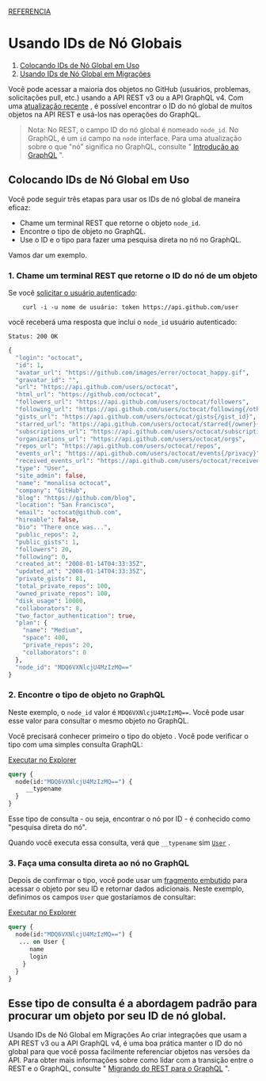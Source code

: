 [REFERENCIA](https://developer.github.com/v4/guides/using-global-node-ids/)

# Usando IDs de Nó Globais
1. [Colocando IDs de Nó Global em Uso](#colocando-ids-de-nó-global-em-uso)
2. [Usando IDs de Nó Global em Migrações](#usando-ids-de-nó-global-em-migrações)

Você pode acessar a maioria dos objetos no GitHub (usuários, problemas, solicitações pull, etc.) usando a API REST v3 ou a API GraphQL v4. Com uma [atualização recente]() , é possível encontrar o ID do nó global de muitos objetos na API REST e usá-los nas operações do GraphQL.

> Nota: No REST, o campo ID do nó global é nomeado `node_id`. No GraphQL, é um `id` campo na `node` interface. Para uma atualização sobre o que "nó" significa no GraphQL, consulte " [Introdução ao GraphQL]() ".

## Colocando IDs de Nó Global em Uso
Você pode seguir três etapas para usar os IDs de nó global de maneira eficaz:

- Chame um terminal REST que retorne o objeto `node_id`.
- Encontre o tipo de objeto no GraphQL.
- Use o ID e o tipo para fazer uma pesquisa direta no nó no GraphQL.

Vamos dar um exemplo.

### 1. Chame um terminal REST que retorne o ID do nó de um objeto
Se você [solicitar o usuário autenticado]():

        curl -i -u nome de usuário: token https://api.github.com/user

você receberá uma resposta que inclui o `node_id` usuário autenticado:

```
Status: 200 OK
```
```graphql
{
  "login": "octocat",
  "id": 1,
  "avatar_url": "https://github.com/images/error/octocat_happy.gif",
  "gravatar_id": "",
  "url": "https://api.github.com/users/octocat",
  "html_url": "https://github.com/octocat",
  "followers_url": "https://api.github.com/users/octocat/followers",
  "following_url": "https://api.github.com/users/octocat/following{/other_user}",
  "gists_url": "https://api.github.com/users/octocat/gists{/gist_id}",
  "starred_url": "https://api.github.com/users/octocat/starred{/owner}{/repo}",
  "subscriptions_url": "https://api.github.com/users/octocat/subscriptions",
  "organizations_url": "https://api.github.com/users/octocat/orgs",
  "repos_url": "https://api.github.com/users/octocat/repos",
  "events_url": "https://api.github.com/users/octocat/events{/privacy}",
  "received_events_url": "https://api.github.com/users/octocat/received_events",
  "type": "User",
  "site_admin": false,
  "name": "monalisa octocat",
  "company": "GitHub",
  "blog": "https://github.com/blog",
  "location": "San Francisco",
  "email": "octocat@github.com",
  "hireable": false,
  "bio": "There once was...",
  "public_repos": 2,
  "public_gists": 1,
  "followers": 20,
  "following": 0,
  "created_at": "2008-01-14T04:33:35Z",
  "updated_at": "2008-01-14T04:33:35Z",
  "private_gists": 81,
  "total_private_repos": 100,
  "owned_private_repos": 100,
  "disk_usage": 10000,
  "collaborators": 8,
  "two_factor_authentication": true,
  "plan": {
    "name": "Medium",
    "space": 400,
    "private_repos": 20,
    "collaborators": 0
  },
  "node_id": "MDQ6VXNlcjU4MzIzMQ=="
}
```

### 2. Encontre o tipo de objeto no GraphQL
Neste exemplo, o `node_id` valor é `MDQ6VXNlcjU4MzIzMQ==`. Você pode usar esse valor para consultar o mesmo objeto no GraphQL.

Você precisará conhecer primeiro o tipo do objeto . Você pode verificar o tipo com uma simples consulta GraphQL:

[Executar no Explorer]()

```graphql
query {
  node(id:"MDQ6VXNlcjU4MzIzMQ==") {
     __typename
  }
}
```

Esse tipo de consulta - ou seja, encontrar o nó por ID - é conhecido como "pesquisa direta do nó".

Quando você executa essa consulta, verá que `__typename` sim [`User`]() .

### 3. Faça uma consulta direta ao nó no GraphQL
Depois de confirmar o tipo, você pode usar um [fragmento embutido]() para acessar o objeto por seu ID e retornar dados adicionais. Neste exemplo, definimos os campos `User` que gostaríamos de consultar:

[Executar no Explorer]()

```graphql
query {
  node(id:"MDQ6VXNlcjU4MzIzMQ==") {
   ... on User {
      name
      login
    }
  }
}
```

## Esse tipo de consulta é a abordagem padrão para procurar um objeto por seu ID de nó global.

Usando IDs de Nó Global em Migrações
Ao criar integrações que usam a API REST v3 ou a API GraphQL v4, é uma boa prática manter o ID do nó global para que você possa facilmente referenciar objetos nas versões da API. Para obter mais informações sobre como lidar com a transição entre o REST e o GraphQL, consulte " [Migrando do REST para o GraphQL]() ".

